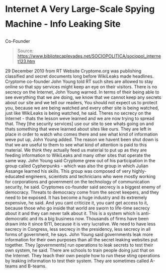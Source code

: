 # Internet A Very Large-Scale Spying Machine - Info Leaking Site 
Co-Founder

> Source: https://www.bibliotecapleyades.net/SOCIOPOLITICA/sociopol_internet123.htm

29 December 2010
from
RT
Website
Cryptome.org was publishing classified and
secret documents long before WikiLeaks made headlines. Cryptome co-founder
John Young told RT such sites are allowed to stay online so that spy
services might keep an eye on their visitors.
There is no secrecy on the Internet, John Young warned.
In terms of their being able to see
everything that we are doing, we know that we cannot keep any secrets
about our site and we tell our readers, You should not expect us to
protect you, because we are being watched and every other site is being
watched, just like WikiLeaks is being watched, he said.
Theres no secrecy on the Internet - thats
the lesson weve learned and we are now trying to spread that.
They [the security services] use our site to see whats going on and
thats something that weve learned about sites like ours. They are left
in place in order to watch who comes there and see what kind of
information weve put up, John Young added.
The reason we havent been shut down is
that we are useful to them to see what kind of attention is paid to this
material. We think they actually feed us material to put up as they are
feeding information to WikiLeaks and many other sites that operate the
same way.
John Young said Cryptome grew out of his
participation in the group called Cypherpunks - which was also the group in
which Julian Assange learned his skills.
This group was composed of very
highly-educated engineers, scientists and technicians who were mostly
working for corporations and government on the technology of
communication security, he said.
Cryptomes co-founder said secrecy is a biggest
enemy of democracy.
Threats to democracy come from the secret
keepers, and they need to be exposed. It has become a huge industry and
its extremely expensive, he said.
And you cant criticize it, you cant get
access to it, because those who go inside that world are sworn to
life-time secrecy about it and they can never talk about it.
This is a system which is anti-democratic and its a big business now.
Thousands of firms have been drawn into it
since 9/11, because it is
very lucrative. We need to have less secrecy in Congress, less secrecy
in the presidency, less secrecy in all forms of government, he says.
John Young said governments leak more
information for their own purposes than all the secret leaking websites put
together.
They [governments] run operations to leak
secrets to test their own system, he said.
There are schools to train people doing
just that on the Internet. They teach their own people how to run these
sting operations by leaking information to test their system. They are
sometimes called A-teams and B-teams.
